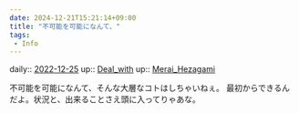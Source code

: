 ```yaml
---
date: 2024-12-21T15:21:14+09:00
title: "不可能を可能になんて、"
tags:
 - Info
---
```


daily:: [2022-12-25](/Daily_Note/2022-12-25.md)
up:: [Deal_with](../Bar/Novel/Topics/Deal_with.md)
up:: [Merai_Hezagami](../Bar/Novel/Nacaria/Merai_Hezagami.md)

不可能を可能になんて、そんな大層なコトはしちゃいねぇ。
最初からできるんだよ。状況と、出来ることさえ頭に入ってりゃあな。